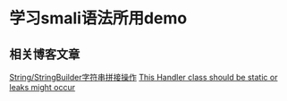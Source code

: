 # 学习smali语法所用demo

## 相关博客文章

[String/StringBuilder字符串拼接操作](https://juejin.im/post/5cb5a39f5188256c8327920a)
[This Handler class should be static or leaks might occur](https://juejin.im/post/5cbbceef6fb9a068a4118cf3)